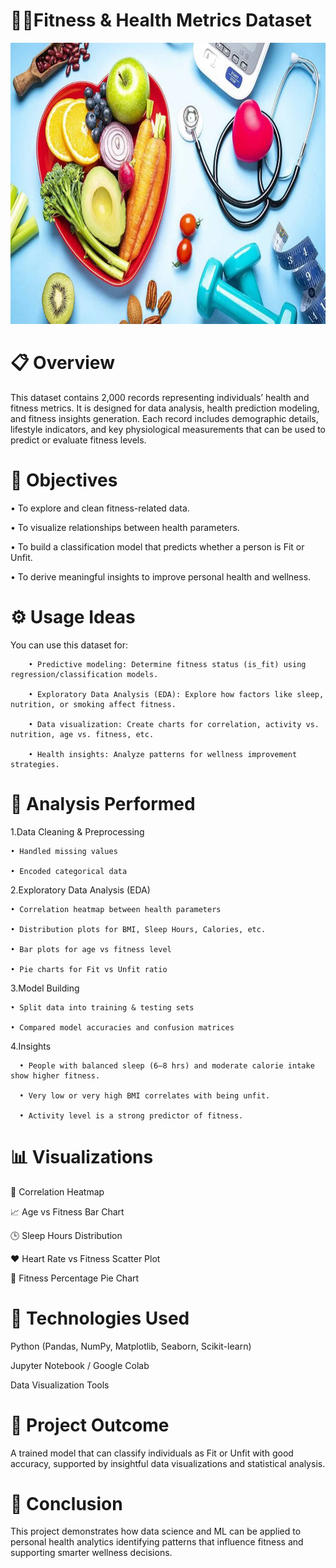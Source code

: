 # 🏋️‍♂️Fitness & Health Metrics Dataset

<img width="1050" height="450" alt="Screenshot 2025-09-14 211235" src="https://github.com/AvishkarK07/Fitness-Classification/blob/main/images/fitness.webp" />


<h1>📋 Overview</h1>

This dataset contains 2,000 records representing individuals’ health and fitness metrics. It is designed for data analysis, health prediction modeling, and fitness insights generation.
Each record includes demographic details, lifestyle indicators, and key physiological measurements that can be used to predict or evaluate fitness levels.

<h1>🎯 Objectives</h1>

• To explore and clean fitness-related data.

• To visualize relationships between health parameters.

• To build a classification model that predicts whether a person is Fit or Unfit.

• To derive meaningful insights to improve personal health and wellness.
<h1>⚙️ Usage Ideas</h1>

You can use this dataset for:

        • Predictive modeling: Determine fitness status (is_fit) using regression/classification models.
        
        • Exploratory Data Analysis (EDA): Explore how factors like sleep, nutrition, or smoking affect fitness.
        
        • Data visualization: Create charts for correlation, activity vs. nutrition, age vs. fitness, etc.
        
        • Health insights: Analyze patterns for wellness improvement strategies.

<h1>🧠 Analysis Performed</h1>

1.Data Cleaning & Preprocessing

    • Handled missing values
    
    • Encoded categorical data
    
  
2.Exploratory Data Analysis (EDA)

    • Correlation heatmap between health parameters
    
    • Distribution plots for BMI, Sleep Hours, Calories, etc.
    
    • Bar plots for age vs fitness level
    
    • Pie charts for Fit vs Unfit ratio

3.Model Building

    • Split data into training & testing sets
    
    • Compared model accuracies and confusion matrices


4.Insights

      • People with balanced sleep (6–8 hrs) and moderate calorie intake show higher fitness.
      
      • Very low or very high BMI correlates with being unfit.
      
      • Activity level is a strong predictor of fitness.

<h1>📊 Visualizations</h1>

🧮 Correlation Heatmap

📈 Age vs Fitness Bar Chart

🕒 Sleep Hours Distribution

❤️ Heart Rate vs Fitness Scatter Plot

🥧 Fitness Percentage Pie Chart

<h1>🚀 Technologies Used</h1>

Python (Pandas, NumPy, Matplotlib, Seaborn, Scikit-learn)

Jupyter Notebook / Google Colab

Data Visualization Tools

<h1>🧾 Project Outcome</h1>

A trained model that can classify individuals as Fit or Unfit with good accuracy, supported by insightful data visualizations and statistical analysis.

<h1>🏁 Conclusion</h1>

This project demonstrates how data science and ML can be applied to personal health analytics identifying patterns that influence fitness and supporting smarter wellness decisions.
